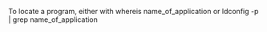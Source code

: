 To locate a program, either with
whereis name_of_application or ldconfig -p | grep name_of_application
